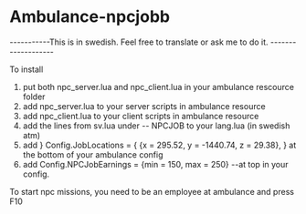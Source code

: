 # Ambulance-npcjobb
-----------This is in swedish. Feel free to translate or ask me to do it. -------------------

To install
1. put both npc_server.lua and npc_client.lua in your ambulance rescource folder
2. add npc_server.lua to your server scripts in ambulance resource
3. add npc_client.lua to your client scripts in ambulance resource
4. add the lines from sv.lua under -- NPCJOB to your lang.lua (in swedish atm)
5. add } Config.JobLocations = {
	{x = 295.52,  y = -1440.74, z = 29.38},
	}
  at the bottom of your ambulance config
6. add Config.NPCJobEarnings             = {min = 150, max = 250} --at top in your config. 


To start npc missions, you need to be an employee at ambulance and press F10
